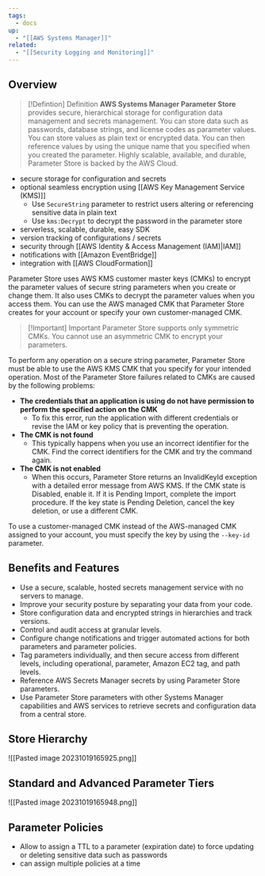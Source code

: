 ```yaml
---
tags:
  - docs
up:
  - "[[AWS Systems Manager]]"
related:
  - "[[Security Logging and Monitoring]]"
---
```

## Overview


> [!Defintion] Definition
> **AWS Systems Manager Parameter Store** provides secure, hierarchical storage for configuration data management and secrets management. You can store data such as passwords, database strings, and license codes as parameter values. You can store values as plain text or encrypted data. You can then reference values by using the unique name that you specified when you created the parameter. Highly scalable, available, and durable, Parameter Store is backed by the AWS Cloud.

- secure storage for configuration and secrets
- optional seamless encryption using [[AWS Key Management Service (KMS)]]
	- Use `SecureString` parameter to restrict users altering or referencing sensitive data in plain text
	- Use `kms:Decrypt` to decrypt the password in the parameter store
- serverless, scalable, durable, easy SDK
- version tracking of configurations / secrets
- security through [[AWS Identity & Access Management (IAM)|IAM]]
- notifications with [[Amazon EventBridge]]
- integration with [[AWS CloudFormation]]


Parameter Store uses AWS KMS customer master keys (CMKs) to encrypt the parameter values of secure string parameters when you create or change them. It also uses CMKs to decrypt the parameter values when you access them. You can use the AWS managed CMK that Parameter Store creates for your account or specify your own customer-managed CMK. 


> [!Important] Important
> Parameter Store supports only symmetric CMKs. You cannot use an asymmetric CMK to encrypt your parameters.

To perform any operation on a secure string parameter, Parameter Store must be able to use the AWS KMS CMK that you specify for your intended operation. Most of the Parameter Store failures related to CMKs are caused by the following problems:

- **The credentials that an application is using do not have permission to perform the specified action on the CMK**
	- To fix this error, run the application with different credentials or revise the IAM or key policy that is preventing the operation.
- **The CMK is not found**
	- This typically happens when you use an incorrect identifier for the CMK. Find the correct identifiers for the CMK and try the command again.
- **The CMK is not enabled**
	- When this occurs, Parameter Store returns an InvalidKeyId exception with a detailed error message from AWS KMS. If the CMK state is Disabled, enable it. If it is Pending Import, complete the import procedure. If the key state is Pending Deletion, cancel the key deletion, or use a different CMK.

To use a customer-managed CMK instead of the AWS-managed CMK assigned to your account, you must specify the key by using the `--key-id` parameter.

## Benefits and Features

- Use a secure, scalable, hosted secrets management service with no servers to manage.
- Improve your security posture by separating your data from your code.
- Store configuration data and encrypted strings in hierarchies and track versions.
- Control and audit access at granular levels.
- Configure change notifications and trigger automated actions for both parameters and parameter policies.
- Tag parameters individually, and then secure access from different levels, including operational, parameter, Amazon EC2 tag, and path levels.
- Reference AWS Secrets Manager secrets by using Parameter Store parameters.
- Use Parameter Store parameters with other Systems Manager capabilities and AWS services to retrieve secrets and configuration data from a central store.

## Store Hierarchy

![[Pasted image 20231019165925.png]]

## Standard and Advanced Parameter Tiers

![[Pasted image 20231019165948.png]]

## Parameter Policies

- Allow to assign a TTL to a parameter (expiration date) to force updating or deleting sensitive data such as passwords
- can assign multiple policies at a time
